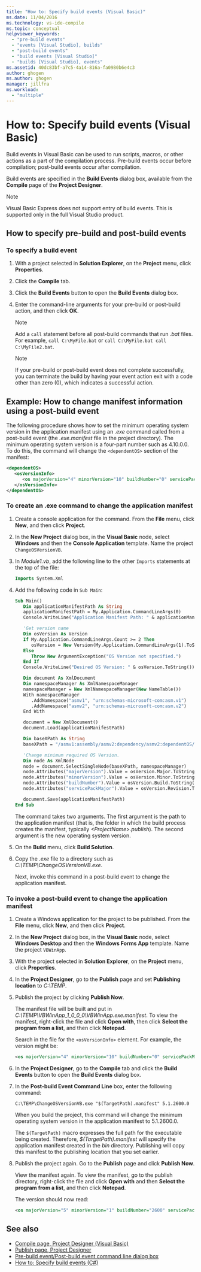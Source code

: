 ```yaml
---
title: "How to: Specify build events (Visual Basic)"
ms.date: 11/04/2016
ms.technology: vs-ide-compile
ms.topic: conceptual
helpviewer_keywords:
  - "pre-build events"
  - "events [Visual Studio], builds"
  - "post-build events"
  - "build events [Visual Studio]"
  - "builds [Visual Studio], events"
ms.assetid: 40dc83bf-a7c5-4a14-816a-fa0980b6e4c3
author: ghogen
ms.author: ghogen
manager: jillfra
ms.workload:
  - "multiple"
---
```

# How to: Specify build events (Visual Basic)

Build events in Visual Basic can be used to run scripts, macros, or other actions as a part of the compilation process. Pre-build events occur before compilation; post-build events occur after compilation.

Build events are specified in the **Build Events** dialog box, available from the **Compile** page of the **Project Designer**.

> [!NOTE]
> Visual Basic Express does not support entry of build events. This is supported only in the full Visual Studio product.

## How to specify pre-build and post-build events

### To specify a build event

1. With a project selected in **Solution Explorer**, on the **Project** menu, click **Properties**.

2. Click the **Compile** tab.

3. Click the **Build Events** button to open the **Build Events** dialog box.

4. Enter the command-line arguments for your pre-build or post-build action, and then click **OK**.

    > [!NOTE]
    > Add a `call` statement before all post-build commands that run *.bat* files. For example, `call C:\MyFile.bat` or `call C:\MyFile.bat call C:\MyFile2.bat`.

    > [!NOTE]
    > If your pre-build or post-build event does not complete successfully, you can terminate the build by having your event action exit with a code other than zero (0), which indicates a successful action.

## Example: How to change manifest information using a post-build event

The following procedure shows how to set the minimum operating system version in the application manifest using an *.exe* command called from a post-build event (the *.exe.manifest* file in the project directory). The minimum operating system version is a four-part number such as 4.10.0.0. To do this, the command will change the `<dependentOS>` section of the manifest:

```xml
<dependentOS>
   <osVersionInfo>
      <os majorVersion="4" minorVersion="10" buildNumber="0" servicePackMajor="0" />
   </osVersionInfo>
</dependentOS>
```

### To create an .exe command to change the application manifest

1. Create a console application for the command. From the **File** menu, click **New**, and then click **Project**.

2. In the **New Project** dialog box, in the **Visual Basic** node, select **Windows** and then the **Console Application** template. Name the project `ChangeOSVersionVB`.

3. In *Module1.vb*, add the following line to the other `Imports` statements at the top of the file:

   ```vb
   Imports System.Xml
   ```

4. Add the following code in `Sub Main`:

   ```vb
   Sub Main()
      Dim applicationManifestPath As String
      applicationManifestPath = My.Application.CommandLineArgs(0)
      Console.WriteLine("Application Manifest Path: " & applicationManifestPath.ToString)

      'Get version name
      Dim osVersion As Version
      If My.Application.CommandLineArgs.Count >= 2 Then
         osVersion = New Version(My.Application.CommandLineArgs(1).ToString)
      Else
         Throw New ArgumentException("OS Version not specified.")
      End If
      Console.WriteLine("Desired OS Version: " & osVersion.ToString())

      Dim document As XmlDocument
      Dim namespaceManager As XmlNamespaceManager
      namespaceManager = New XmlNamespaceManager(New NameTable())
      With namespaceManager
         .AddNamespace("asmv1", "urn:schemas-microsoft-com:asm.v1")
         .AddNamespace("asmv2", "urn:schemas-microsoft-com:asm.v2")
      End With

      document = New XmlDocument()
      document.Load(applicationManifestPath)

      Dim baseXPath As String
      baseXPath = "/asmv1:assembly/asmv2:dependency/asmv2:dependentOS/asmv2:osVersionInfo/asmv2:os"

      'Change minimum required OS Version.
      Dim node As XmlNode
      node = document.SelectSingleNode(baseXPath, namespaceManager)
      node.Attributes("majorVersion").Value = osVersion.Major.ToString()
      node.Attributes("minorVersion").Value = osVersion.Minor.ToString()
      node.Attributes("buildNumber").Value = osVersion.Build.ToString()
      node.Attributes("servicePackMajor").Value = osVersion.Revision.ToString()

      document.Save(applicationManifestPath)
   End Sub
   ```

   The command takes two arguments. The first argument is the path to the application manifest (that is, the folder in which the build process creates the manifest, typically *\<ProjectName>.publish*). The second argument is the new operating system version.

5. On the **Build** menu, click **Build Solution**.

6. Copy the *.exe* file to a directory such as *C:\TEMP\ChangeOSVersionVB.exe*.

   Next, invoke this command in a post-build event to change the application manifest.

### To invoke a post-build event to change the application manifest

1. Create a Windows application for the project to be published. From the **File** menu, click **New**, and then click **Project**.

2. In the **New Project** dialog box, in the **Visual Basic** node, select **Windows Desktop** and then the **Windows Forms App** template. Name the project `VBWinApp`.
3. With the project selected in **Solution Explorer**, on the **Project** menu, click **Properties**.

4. In the **Project Designer**, go to the **Publish** page and set **Publishing location** to *C:\TEMP*.

5. Publish the project by clicking **Publish Now**.

     The manifest file will be built and put in *C:\TEMP\VBWinApp_1_0_0_0\VBWinApp.exe.manifest*. To view the manifest, right-click the file and click **Open with**, then click **Select the program from a list**, and then click **Notepad**.

     Search in the file for the `<osVersionInfo>` element. For example, the version might be:

    ```xml
    <os majorVersion="4" minorVersion="10" buildNumber="0" servicePackMajor="0" />
    ```

6. In the **Project Designer**, go to the **Compile** tab and click the **Build Events** button to open the **Build Events** dialog box.

7. In the **Post-build Event Command Line** box, enter the following command:

     `C:\TEMP\ChangeOSVersionVB.exe "$(TargetPath).manifest" 5.1.2600.0`

     When you build the project, this command will change the minimum operating system version in the application manifest to 5.1.2600.0.

     The `$(TargetPath)` macro expresses the full path for the executable being created. Therefore, *$(TargetPath).manifest* will specify the application manifest created in the *bin* directory. Publishing will copy this manifest to the publishing location that you set earlier.

8. Publish the project again. Go to the **Publish** page and click **Publish Now**.

     View the manifest again. To view the manifest, go to the publish directory, right-click the file and click **Open with** and then **Select the program from a list**, and then click **Notepad**.

     The version should now read:

    ```xml
    <os majorVersion="5" minorVersion="1" buildNumber="2600" servicePackMajor="0" />
    ```

## See also

- [Compile page, Project Designer (Visual Basic)](../ide/reference/compile-page-project-designer-visual-basic.md)
- [Publish page, Project Designer](../ide/reference/publish-page-project-designer.md)
- [Pre-build event/Post-build event command line dialog box](../ide/reference/pre-build-event-post-build-event-command-line-dialog-box.md)
- [How to: Specify build events (C#)](../ide/how-to-specify-build-events-csharp.md)